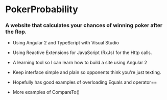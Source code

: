 # PokerProbability
### A website that calculates your chances of winning poker after the flop.

+ Using Angular 2 and TypeScript with Visual Studio
+ Using Reactive Extensions for JavaScript (RxJs) for the Http calls.
+ A learning tool so I can learn how to build a site using Angular 2
+ Keep interface simple and plain so opponents think you're just texting.

+ Hopefully has good examples of overloading Equals and operator==
+ More examples of CompareTo()
